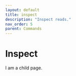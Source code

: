 ```yaml
---
layout: default
title: inspect 
description: "Inspect reads."
nav_order: 5
parent: Commands
---
```


# Inspect

I am a child page.
